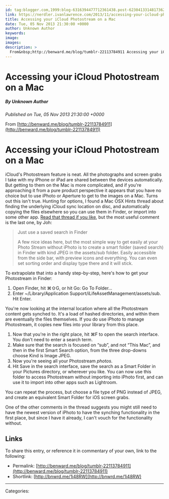 ```yaml
---
id: tag:blogger.com,1999:blog-6316394477712361438.post-6230413314817362833
link: https://nerdler.ivanlawrence.com/2013/11/accessing-your-icloud-photostream-on-mac.html
title: Accessing your iCloud Photostream on a Mac
date: Tue, 05 Nov 2013 21:30:00 +0000
author: Unknown Author
keywords: 
image: 
images: 
description: >
  From&nbsp;http://benward.me/blog/tumblr-22113784911 Accessing your iCloud Photostream on a Mac iCloud's Photostream feature is neat. All the photographs and screen grabs I take with my iPhone or iPad are shared between the devices automatically. But getting to them on the Mac is more complicated, and if you're approaching it from a pure product perspective
---
```

# Accessing your iCloud Photostream on a Mac
##### By Unknown Author
_Published on Tue, 05 Nov 2013 21:30:00 +0000_

From [http://benward.me/blog/tumblr-22113784911](http://benward.me/blog/tumblr-22113784911)  
  

Accessing your iCloud Photostream on a Mac
==========================================

  

iCloud's Photostream feature is neat. All the photographs and screen grabs I take with my iPhone or iPad are shared between the devices automatically. But getting to them on the Mac is more complicated, and if you're approaching it from a pure product perspective it appears that you have no choice but to use iPhoto or Aperture to get to the images on a Mac. Turns out this isn't true. Hunting for options, I found a Mac OSX Hints thread about finding the underlying iCloud sync location on disc, and automatically copying the files elsewhere so you can use them in Finder, or import into some other app. [Read that thread if you like](http://hints.macworld.com/article.php?story=20120120073300575), but the most useful comment is the last one, by Joh:

> Just use a saved search in Finder
> 
> A few nice ideas here, but the most simple way to get easily at your Photo Stream without iPhoto is to create a smart folder (saved search) in Finder with kind JPEG in the assets/sub folder. Easily accessible from the side bar, with preview icons and everything. You can even set sorting order and display type there and it will stick.

To extrapolate that into a handy step-by-step, here's how to get your Photostream in Finder:

1.  Open Finder, hit ⌘⇧G, or hit Go: Go To Folder…
2.  Enter ~/Library/Application Support/iLifeAssetManagement/assets/sub. Hit Enter.

You're now looking at the internal location where all the Photostream content gets synched to. It's a load of hashed directories, and within them are eventually the files themselves. If you do use iPhoto to manage Photostream, it copies new files into your library from this place.

1.  Now that you're in the right place, hit ⌘F to open the search interface. You don't need to enter a search term.
2.  Make sure that the search is focused on “sub”, and not “This Mac”, and then in the first Smart Search option, from the three drop-downs choose Kind is Image JPEG.
3.  Now you're seeing all your Photostream _photos_.
4.  Hit Save in the search interface, save the search as a Smart Folder in your Pictures directory, or wherever you like. You can now use this folder to access Photostream without importing into iPhoto first, and can use it to import into other apps such as Lightroom.

You can repeat the process, but choose a file type of PNG instead of JPEG, and create an equivalent Smart Folder for iOS screen grabs.

One of the other comments in the thread suggests you might still need to have the newest version of iPhoto to have the synching functionality in the first place, but since I have it already, I can't vouch for the functionality without.

Links
-----

To share this entry, or reference it in commentary of your own, link to the following:

-   Permalink: [http://benward.me/blog/tumblr-22113784911](http://benward.me/blog/tumblr-22113784911)
-   Shortlink: [http://bnwrd.me/1i48RW](http://bnwrd.me/1i48RW)

---
Categories: 